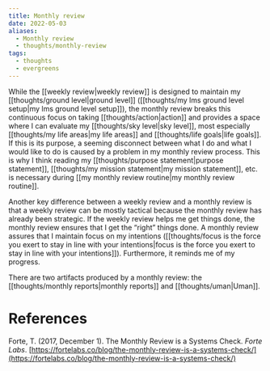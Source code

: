 ```yaml
---
title: Monthly review
date: 2022-05-03
aliases:
  - Monthly review
  - thoughts/monthly-review
tags:
  - thoughts
  - evergreens
---
```

While the [[weekly review|weekly review]] is designed to maintain my [[thoughts/ground level|ground level]] ([[thoughts/my lms ground level setup|my lms ground level setup]]), the monthly review breaks this continuous focus on taking [[thoughts/action|action]] and provides a space where I can evaluate my [[thoughts/sky level|sky level]], most especially [[thoughts/my life areas|my life areas]] and [[thoughts/life goals|life goals]]. If this is its purpose, a seeming disconnect between what I do and what I would like to do is caused by a problem in my monthly review process. This is why I think reading my [[thoughts/purpose statement|purpose statement]], [[thoughts/my mission statement|my mission statement]], etc. is necessary during [[my monthly review routine|my monthly review routine]].

Another key difference between a weekly review and a monthly review is that a weekly review can be mostly tactical because the monthly review has already been strategic. If the weekly review helps me get things done, the monthly review ensures that I get the “right” things done. A monthly review assures that I maintain focus on my intentions ([[thoughts/focus is the force you exert to stay in line with your intentions|focus is the force you exert to stay in line with your intentions]]). Furthermore, it reminds me of my progress.

There are two artifacts produced by a monthly review: the [[thoughts/monthly reports|monthly reports]] and [[thoughts/uman|Uman]].

# References

Forte, T. (2017, December 1). The Monthly Review is a Systems Check. *Forte Labs*. [https://fortelabs.co/blog/the-monthly-review-is-a-systems-check/](https://fortelabs.co/blog/the-monthly-review-is-a-systems-check/)